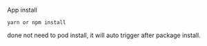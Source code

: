 App install 
```
yarn or npm install
```

done not need to pod install, it will auto trigger after package install.



